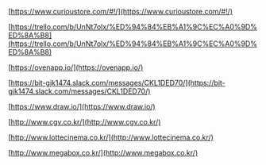


[https://www.curioustore.com/#!/](https://www.curioustore.com/#!/)

[https://trello.com/b/UnNt7olx/%ED%94%84%EB%A1%9C%EC%A0%9D%ED%8A%B8](https://trello.com/b/UnNt7olx/%ED%94%84%EB%A1%9C%EC%A0%9D%ED%8A%B8)

[https://ovenapp.io/](https://ovenapp.io/)

[https://bit-gjk1474.slack.com/messages/CKL1DED70/](https://bit-gjk1474.slack.com/messages/CKL1DED70/)

[https://www.draw.io/](https://www.draw.io/)


[http://www.cgv.co.kr/](http://www.cgv.co.kr/)

[http://www.lottecinema.co.kr/](http://www.lottecinema.co.kr/)


[http://www.megabox.co.kr/](http://www.megabox.co.kr/)
<!--stackedit_data:
eyJoaXN0b3J5IjpbOTcxMDk5NjU4XX0=
-->